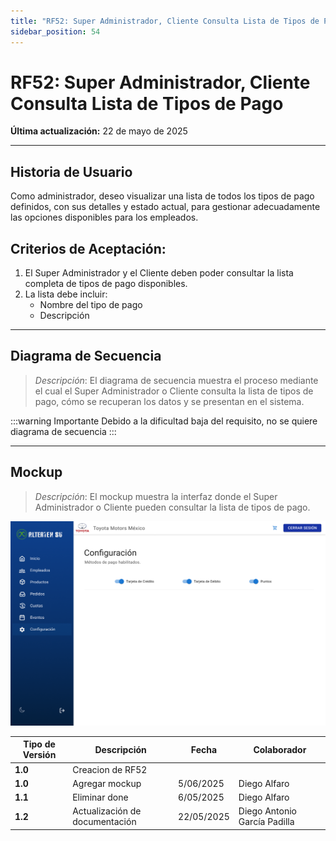 ```yaml
---
title: "RF52: Super Administrador, Cliente Consulta Lista de Tipos de Pago"
sidebar_position: 54
---
```


# RF52: Super Administrador, Cliente Consulta Lista de Tipos de Pago

**Última actualización:** 22 de mayo de 2025

---

## Historia de Usuario

Como administrador, deseo visualizar una lista de todos los tipos de pago definidos, con sus detalles y estado actual, para gestionar adecuadamente las opciones disponibles para los empleados.

## **Criterios de Aceptación:**

1. El Super Administrador y el Cliente deben poder consultar la lista completa de tipos de pago disponibles.
2. La lista debe incluir:
    - Nombre del tipo de pago
    - Descripción

---

## **Diagrama de Secuencia**

> _Descripción_: El diagrama de secuencia muestra el proceso mediante el cual el Super Administrador o Cliente consulta la lista de tipos de pago, cómo se recuperan los datos y se presentan en el sistema.

:::warning Importante
Debido a la dificultad baja del requisito, no se quiere diagrama de secuencia
:::

---

## **Mockup**

> _Descripción_: El mockup muestra la interfaz donde el Super Administrador o Cliente pueden consultar la lista de tipos de pago.

![Interfaz de consultar tipos de pago](./imagenes/consultarTiposPago.png)

| **Tipo de Versión** | **Descripción**                | **Fecha**  | **Colaborador**              |
| ------------------- | ------------------------------ | ---------- | ---------------------------- |
| **1.0**             | Creacion de RF52               |            |                              |
| **1.0**             | Agregar mockup                 | 5/06/2025  | Diego Alfaro                 |
| **1.1**             | Eliminar done                  | 6/05/2025  | Diego Alfaro                 |
| **1.2**             | Actualización de documentación | 22/05/2025 | Diego Antonio García Padilla |
